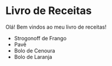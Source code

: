 # Livro de Receitas

Olá! Bem vindos ao meu livro de receitas!

 - Strogonoff de Frango
 - Pavê
- Bolo de Cenoura
- Bolo de Laranja
